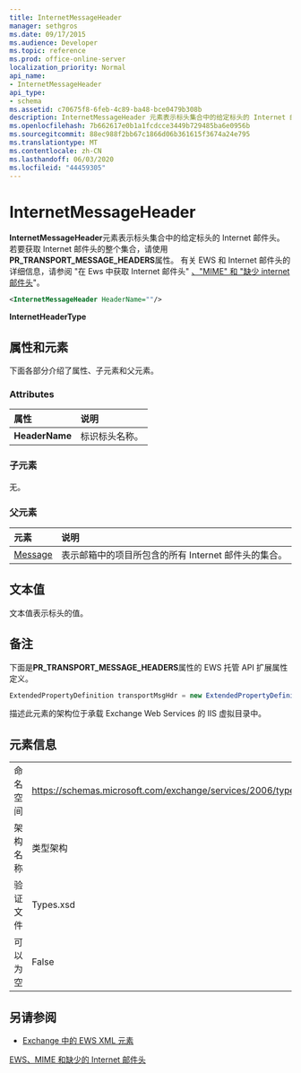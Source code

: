 ```yaml
---
title: InternetMessageHeader
manager: sethgros
ms.date: 09/17/2015
ms.audience: Developer
ms.topic: reference
ms.prod: office-online-server
localization_priority: Normal
api_name:
- InternetMessageHeader
api_type:
- schema
ms.assetid: c70675f8-6feb-4c89-ba48-bce0479b308b
description: InternetMessageHeader 元素表示标头集合中的给定标头的 Internet 邮件头。 若要获取 Internet 邮件头的整个集合，请使用 PR_TRANSPORT_MESSAGE_HEADERS 属性。 有关 EWS 和 Internet 邮件头的详细信息，请 seeGetting Internet 邮件头在 EWS、MIME 和缺少的 Internet 邮件头中。
ms.openlocfilehash: 7b662617e0b1a1fcdcce3449b729485ba6e0956b
ms.sourcegitcommit: 88ec988f2bb67c1866d06b361615f3674a24e795
ms.translationtype: MT
ms.contentlocale: zh-CN
ms.lasthandoff: 06/03/2020
ms.locfileid: "44459305"
---
```

# <a name="internetmessageheader"></a>InternetMessageHeader

**InternetMessageHeader**元素表示标头集合中的给定标头的 Internet 邮件头。 若要获取 Internet 邮件头的整个集合，请使用**PR_TRANSPORT_MESSAGE_HEADERS**属性。 有关 EWS 和 Internet 邮件头的详细信息，请参阅 "在 Ews 中获取 Internet 邮件头" [、"MIME" 和 "缺少 internet 邮件头](https://msdn.microsoft.com/library/exchange/hh545614%28v=exchg.140%29.aspx)"。
  
```XML
<InternetMessageHeader HeaderName=""/>
```

 **InternetHeaderType**
## <a name="attributes-and-elements"></a>属性和元素

下面各部分介绍了属性、子元素和父元素。
  
### <a name="attributes"></a>Attributes

|**属性**|**说明**|
|:-----|:-----|
|**HeaderName** <br/> |标识标头名称。  <br/> |
   
### <a name="child-elements"></a>子元素

无。
  
### <a name="parent-elements"></a>父元素

|**元素**|**说明**|
|:-----|:-----|
|[Message](internetmessageheaders.md) <br/> |表示邮箱中的项目所包含的所有 Internet 邮件头的集合。  <br/> |
   
## <a name="text-value"></a>文本值

文本值表示标头的值。
  
## <a name="remarks"></a>备注

下面是**PR_TRANSPORT_MESSAGE_HEADERS**属性的 EWS 托管 API 扩展属性定义。 
  
```cs
ExtendedPropertyDefinition transportMsgHdr = new ExtendedPropertyDefinition(0x007D, MapiPropertyType.String);
```

描述此元素的架构位于承载 Exchange Web Services 的 IIS 虚拟目录中。
  
## <a name="element-information"></a>元素信息

|||
|:-----|:-----|
|命名空间  <br/> |https://schemas.microsoft.com/exchange/services/2006/types  <br/> |
|架构名称  <br/> |类型架构  <br/> |
|验证文件  <br/> |Types.xsd  <br/> |
|可以为空  <br/> |False  <br/> |
   
## <a name="see-also"></a>另请参阅



- [Exchange 中的 EWS XML 元素](ews-xml-elements-in-exchange.md)


[EWS、MIME 和缺少的 Internet 邮件头](https://msdn.microsoft.com/library/exchange/hh545614%28v=exchg.140%29.aspx)

